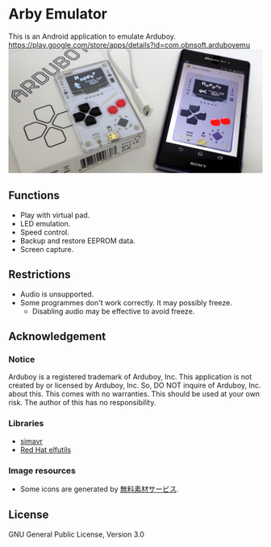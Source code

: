 # Arby Emulator
This is an Android application to emulate Arduboy. \
https://play.google.com/store/apps/details?id=com.obnsoft.arduboyemu \
![picture](docs/img/picture.jpg)

## Functions
 - Play with virtual pad.
 - LED emulation.
 - Speed control.
 - Backup and restore EEPROM data.
 - Screen capture.

## Restrictions
 - Audio is unsupported.
 - Some programmes don't work correctly. It may possibly freeze.
   - Disabling audio may be effective to avoid freeze.

## Acknowledgement

### Notice
Arduboy is a registered trademark of Arduboy, Inc. This application is not created by or licensed by Arduboy, Inc. So, DO NOT inquire of Arduboy, Inc. about this.
This comes with no warranties. This should be used at your own risk. The author of this has no responsibility.

### Libraries
 - [simavr](https://github.com/dxxb/simavr-arduboy)
 - [Red Hat elfutils](https://android.googlesource.com/platform/external/elfutils)

### Image resources
 - Some icons are generated by [無料素材サービス](https://sozai.cman.jp/).

## License
GNU General Public License, Version 3.0
